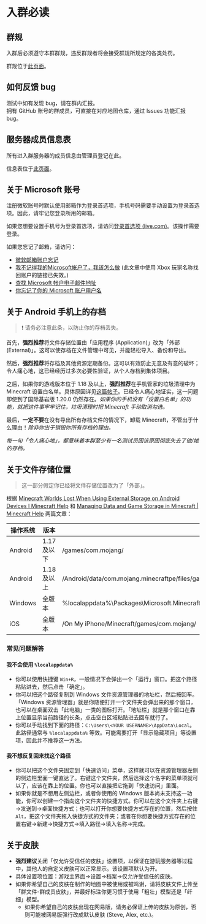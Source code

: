 # 入群必读

## 群规

入群后必须遵守本群群规，违反群规者将会接受群规所规定的各类处罚。

群规位于[此页面](rules.md)。

## 如何反馈 bug

测试中如有发现 bug，请在群内汇报。  
拥有 GitHub 账号的群成员，可直接在对应地图仓库，通过 Issues 功能汇报 bug。

## 服务器成员信息表

所有进入群服务器的成员信息由管理员登记在此。

信息表位于[此页面](registered_members.md)。

## 关于 Microsoft 账号

注册微软账号时默认使用邮箱作为登录首选项，手机号码需要手动设置为登录首选项。因此，请牢记您登录所用的邮箱。

如果您想要设置手机号为登录首选项，请访问[登录首选项 (live.com)](https://account.live.com/SignInPreferences?amru=names%2FManage)。该操作需要登录。

如果您忘记了邮箱，请访问：

- [微软邮箱账户忘记](https://answers.microsoft.com/zh-hans/outlook_com/forum/all/%E5%BE%AE%E8%BD%AF%E9%82%AE%E7%AE%B1%E8%B4%A6/aa7ba219-e9ac-458d-bcbf-9883b80b1c84)
- [我不记得我的Microsoft帐户了，我该怎么做](http://answers.microsoft.com/zh-hans/outlook_com/forum/oaccount-omyinfo/%E6%88%91%E4%B8%8D%E8%AE%B0%E5%BE%97%E6%88%91/f09cac26-826a-44ac-a441-b77d3660ec17) (此文章中使用 Xbox 玩家名称找回账户的链接已失效。)
- [查找 Microsoft 帐户电子邮件地址](https://support.xbox.com/zh-CN/help/account-profile/manage-account/forgot-microsoft-account-solution)
- [你忘记了你的 Microsoft 账户用户名](https://support.microsoft.com/zh-cn/account-billing/%E4%BD%A0%E5%BF%98%E8%AE%B0%E4%BA%86%E4%BD%A0%E7%9A%84-microsoft-%E8%B4%A6%E6%88%B7%E7%94%A8%E6%88%B7%E5%90%8D-b2049472-3b8f-27d3-61c6-67a668453f4c)

## 关于 Android 手机上的存档

> ❗ 请务必注意此条，以防止你的存档丢失。

首先，**强烈推荐**将文件存储位置由「应用程序 (Application)」改为「外部 (External)」。这可以使存档在文件管理中可见，并能轻松导入、备份和导出。

然后，**强烈推荐**将存档及其他资源定期备份。这可以有效防止无意及有意的破坏；令人痛心地，这已经经历过多次必要性验证，从个人存档到集体项目。

之后，如果你的游戏版本位于 1.18 及以上，**强烈推荐**在手机管家的垃圾清理中为 Minecraft 设置白名单。具体原因详见[这篇帖子](https://klpbbs.com/thread-26933-1-1.html)。已经令人痛心地证实，这一问题即使到了国际基岩版 1.20.0 仍然存在。*如果你的手机没有「设置白名单」的功能，就把这件事牢牢记住，垃圾清理时把 Minecraft 手动取消勾选。*

最后，**一定不要**在没有导出所有存档文件的情况下，卸载 Minecraft，不管出于什么理由！*除非你出于销毁你所有存档的理由。*

*每一句「令人痛心地」，都意味着本群至少有一名测试员因该原因彻底失去了他/她的存档。*

## 关于文件存储位置

> 这一部分假定你已经将文件存储位置改为了「外部」。

根据 [Minecraft Worlds Lost When Using External Storage on Android Devices I Minecraft Help](https://help.minecraft.net/hc/en-us/articles/4411299967629) 和 [Managing Data and Game Storage in Minecraft | Minecraft Help](https://help.minecraft.net/hc/en-us/articles/4411299967629) 两篇文章：

| 操作系统 | 版本 | 路径 |
| --- | --- | --- |
| Android | 1.17 及以下 | /games/com.mojang/ |
| Android | 1.18 及以上 | /Android/data/com.mojang.minecraftpe/files/games/com.mojang/ |
| Windows | 全版本 | %localappdata%\Packages\Microsoft.MinecraftUWP_8wekyb3d8bbwe\LocalState\games\com.mojang\ |
| iOS | 全版本 | /On My iPhone/Minecraft/games/com.mojang/ |

### 常见问题解答

#### 我不会使用 `%localappdata%`

- 你可以使用快捷键 `Win+R`，一般情况下会弹出一个「运行」窗口。把这个路径粘贴进去，然后点击「确定」。
- 你可以把这个路径复制到 Windows 文件资源管理器的地址栏，然后按回车。「Windows 资源管理器」就是你随便打开一个文件夹会弹出来的那个窗口，也可以在桌面双击「此电脑」一类的图标打开。「地址栏」就是那个窗口在靠上位置显示当前路径的长条，点击空白区域粘贴进去回车就行了。
- 你可以手动找到下面的路径：`C:\Users\<YOUR USERNAME>\AppData\Local`。此路径通常与 `%localappdata%` 等效。可能需要打开「显示隐藏项目」等设置项，因此并不推荐这一方法。

#### 我不想反复回来找这个路径

- 你可以把这个文件夹固定到「快速访问」菜单，这样就可以在资源管理器左侧的侧边栏里面一键直达了。右键这个文件夹，然后选择这个名字的菜单项就可以了，应该在靠上的位置。你也可以直接把它拖到「快速访问」里面。
- 如果你就是不想用左侧边栏，或者你使用的 Windows 版本尚未支持这一功能，你可以创建一个指向这个文件夹的快捷方式。你可以在这个文件夹上右键→发送到→桌面快捷方式；也可以打开你想要快捷方式存在的位置，然后按住 `Alt`，把这个文件夹拖入快捷方式的文件夹；或者在你想要快捷方式存在的位置右键→新建→快捷方式→填入路径→填入名称→完成。

## 关于皮肤

- **强烈建议**关闭「仅允许受信任的皮肤」设置项，以保证在游玩服务器等过程中，其他人的自定义皮肤可以正常显示。该设置项默认为开。
- 具体设置项位置：游戏主界面→设置→档案→仅允许受信任的皮肤。
- 如果你希望自己的皮肤在制作的地图中被使用或被鸣谢，请将皮肤文件上传至「群文件-群成员皮肤」，并最好标注你更习惯于使用「粗壮」模型还是「纤细」模型。
  - 如果你希望自己的皮肤出现在网易版，请务必保证上传的皮肤为原创，否则可能被网易版强行改成默认皮肤 (Steve, Alex, etc.)。
